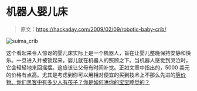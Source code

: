# 机器人婴儿床

> 原文：<https://hackaday.com/2009/02/09/robotic-baby-crib/>

![suima_crib](img/6134b39eea1ba3947914eb1ab62a1c8e.png "suima_crib")

这个看起来令人惊讶的婴儿床实际上是一个机器人，旨在让婴儿整晚保持安静和快乐。一旦进入并被锁起来，婴儿就在机器人的照顾之下。当机器人感觉到哭泣时，它会轻轻地来回摇摆。这应该让父母有时间补觉。正如文章中指出的，5000 美元的价格有点高。尤其是考虑到你可以用相对便宜的买到技术上不那么先进的[等价物。你们黑客中有多少人有孩子？你是如何哄你的宝宝睡觉的？](http://www.amazon.com/b?ie=UTF8&node=166853011)